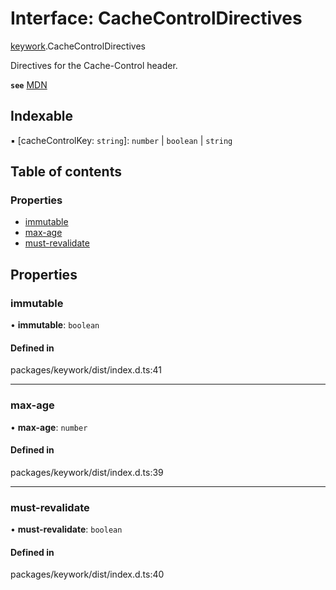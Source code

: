 # Interface: CacheControlDirectives

[keywork](../modules/keywork.md).CacheControlDirectives

Directives for the Cache-Control header.

**`see`** [MDN](https://developer.mozilla.org/en-US/docs/Web/HTTP/Headers/Cache-Control)

## Indexable

▪ [cacheControlKey: `string`]: `number` \| `boolean` \| `string`

## Table of contents

### Properties

- [immutable](keywork.CacheControlDirectives.md#immutable)
- [max-age](keywork.CacheControlDirectives.md#max-age)
- [must-revalidate](keywork.CacheControlDirectives.md#must-revalidate)

## Properties

### immutable

• **immutable**: `boolean`

#### Defined in

packages/keywork/dist/index.d.ts:41

___

### max-age

• **max-age**: `number`

#### Defined in

packages/keywork/dist/index.d.ts:39

___

### must-revalidate

• **must-revalidate**: `boolean`

#### Defined in

packages/keywork/dist/index.d.ts:40
